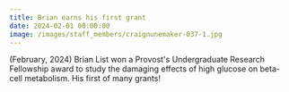 ```yaml
---
title: Brian earns his first grant
date: 2024-02-01 00:00:00
image: /images/staff_members/craignunemaker-037-1.jpg
---
```

(February, 2024) Brian List won a Provost's Undergraduate Research Fellowship award to study the damaging effects of high glucose on beta-cell metabolism. His first of many grants!